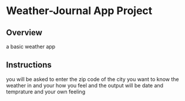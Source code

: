 # Weather-Journal App Project

## Overview
a basic weather app

## Instructions
you will be asked to enter the zip code of the city you want to know the weather in and your how you feel and the output will be date and temprature and your own feeling

